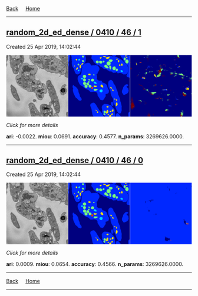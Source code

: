 
[Back](..)&nbsp;&nbsp;&nbsp;&nbsp;&nbsp;[Home](https://leapmanlab.github.io/snapshots)

---

<div class="summary"><a href="1"><h2>random_2d_ed_dense / 0410 / 46 / 1</h2></a><p>Created 25 Apr 2019, 14:02:44
</p><a href="1"><img src="1/media/summary.png" align="center"></a><p>
<i>Click for more details</i>
</p></div>

**ari**: -0.0022. **miou**: 0.0691. **accuracy**: 0.4577. **n_params**: 3269626.0000. 

---

<div class="summary"><a href="0"><h2>random_2d_ed_dense / 0410 / 46 / 0</h2></a><p>Created 25 Apr 2019, 14:02:44
</p><a href="0"><img src="0/media/summary.png" align="center"></a><p>
<i>Click for more details</i>
</p></div>

**ari**: 0.0009. **miou**: 0.0654. **accuracy**: 0.4566. **n_params**: 3269626.0000. 

---

[Back](..)&nbsp;&nbsp;&nbsp;&nbsp;&nbsp;[Home](https://leapmanlab.github.io/snapshots)

---